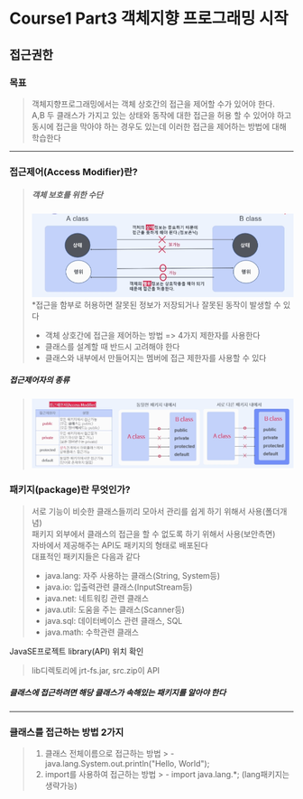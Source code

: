 # Course1 Part3 객체지향 프로그래밍 시작   

## 접근권한

### 목표
> 객체지향프로그래밍에서는 객체 상호간의 접근을 제어할 수가 있어야 한다.   
> A,B 두 클래스가 가지고 있는 상태와 동작에 대한 접근을 허용 할 수 있어야 하고   
> 동시에 접근을 막아야 하는 경우도 있는데 이러한 접근을 제어하는 방법에 대해 학습한다
---
### 접근제어(Access Modifier)란?
> ##### 객체 보호를 위한 수단
> <img src="../../../../../image/accessModifier.png"></img>
> *접근을 함부로 허용하면 잘못된 정보가 저장되거나 잘못된 동작이 발생할 수 있다      
>- 객체 상호간에 접근을 제어하는 방법 => 4가지 제한자를 사용한다
>- 클래스를 설계할 때 반드시 고려해야 한다
>- 클래스와 내부에서 만들어지는 멤버에 접근 제한자를 사용할 수 있다

##### 접근제어자의 종류
> <img src="../../../../../image/accessModifier2.png">

### 패키지(package)란 무엇인가?
> 서로 기능이 비슷한 클래스들끼리 모아서 관리를 쉽게 하기 위해서 사용(폴더개념)   
> 패키지 외부에서 클래스의 접근을 할 수 없도록 하기 위해서 사용(보안측면)   
> 자바에서 제공해주는 API도 패키지의 형태로 배포된다   
> 대표적인 패키지들은 다음과 같다
> - java.lang: 자주 사용하는 클래스(String, System등)
> - java.io: 입출력관련 클래스(InputStream등)
> - java.net: 네트워킹 관련 클래스
> - java.util: 도움을 주는 클래스(Scanner등)
> - java.sql: 데이터베이스 관련 클래스, SQL
> - java.math: 수학관련 클래스

JavaSE프로젝트 library(API) 위치 확인
> lib디렉토리에 jrt-fs.jar, src.zip이 API

##### 클래스에 접근하려면 해당 클래스가 속해있는 패키지를 알아야 한다

---

### 클래스를 접근하는 방법 2가지
> 1. 클래스 전체이름으로 접근하는 방법
     >    - java.lang.System.out.println("Hello, World");
> 2. import를 사용하여 접근하는 방법
     >    - import java.lang.*; (lang패키지는 생략가능)